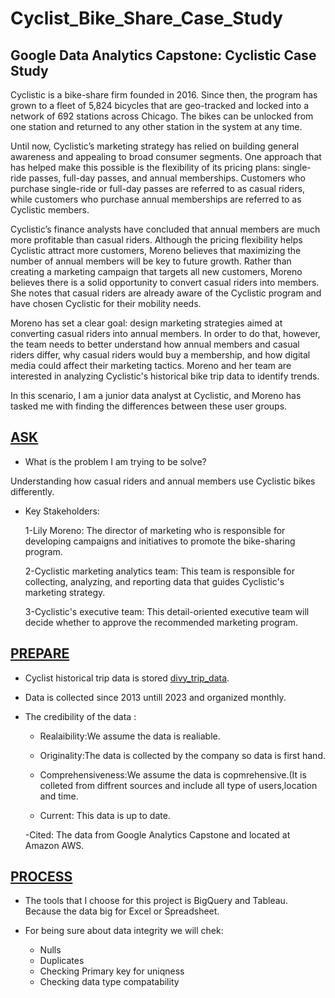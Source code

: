 # Cyclist_Bike_Share_Case_Study

## Google Data Analytics Capstone: Cyclistic Case Study

Cyclistic is a bike-share firm founded in 2016. Since then, the program has grown to a fleet of 5,824 bicycles that are geo-tracked and locked into a network of 692 stations across Chicago. The bikes can be unlocked from one station and returned to any other station in the system at any time.

Until now, Cyclistic’s marketing strategy has relied on building general awareness and appealing to broad consumer segments. One approach that has helped make this possible is the flexibility of its pricing plans: single-ride passes, full-day passes, and annual memberships. Customers who purchase single-ride or full-day passes are referred to as casual riders, while customers who purchase annual memberships are referred to as Cyclistic members.

Cyclistic’s finance analysts have concluded that annual members are much more profitable than casual riders. Although the pricing flexibility helps Cyclistic attract more customers, Moreno believes that maximizing the number of annual members will be key to future growth. Rather than creating a marketing campaign that targets all new customers, Moreno believes there is a solid opportunity to convert casual riders into members. She notes that casual riders are already aware of the Cyclistic program and have chosen Cyclistic for their mobility needs.

Moreno has set a clear goal: design marketing strategies aimed at converting casual riders into annual members. In order to do that, however, the team needs to better understand how annual members and casual riders differ, why casual riders would buy a membership, and how digital media could affect their marketing tactics. Moreno and her team are interested in analyzing Cyclistic's historical bike trip data to identify trends.

In this scenario, I am a junior data analyst at Cyclistic, and Moreno has tasked me with finding the differences between these user groups.  

## [ASK](https://github.com/berivanyavuz/Cyclist_Bike_Share_Case_Study/blob/main/ASK.md)

   - What is the problem I am trying to be solve?

   Understanding how casual riders and annual members use Cyclistic bikes differently.
  
   - Key Stakeholders:

      1-Lily Moreno: The director of marketing who is responsible for developing campaigns and
     initiatives to promote the bike-sharing program.

      2-Cyclistic marketing analytics team: This team is responsible for collecting, analyzing,
      and reporting data that guides Cyclistic's marketing strategy.

      3-Cyclistic's executive team: This detail-oriented executive team will decide whether to
     approve the recommended marketing program.

 ## [PREPARE](https://github.com/berivanyavuz/Cyclist_Bike_Share_Case_Study/blob/main/PREPARE.md)
 
   - Cyclist historical trip data is stored [divy_trip_data](https://divvy-tripdata.s3.amazonaws.com/index.html).

   - Data is collected since 2013 untill 2023 and organized monthly.

   - The credibility of the data :

     - Realaibility:We assume the data is realiable.
  
     - Originality:The data is collected by the company so data is first hand.
  
     - Comprehensiveness:We assume the data is copmrehensive.(It is colleted from diffrent sources and 
     include all type of users,location and time.
  
     - Current: This data is up to date.
  
     -Cited: The data from Google Analytics Capstone and located at Amazon AWS.
     

  ## [PROCESS](https://github.com/berivanyavuz/Cyclist_Bike_Share_Case_Study/blob/main/PROCESS.md)
  
   - The tools that I choose for this project is BigQuery and Tableau. Because the data big for
       Excel or Spreadsheet.
       
   - For being sure about data integrity we will chek:
     
        - Nulls
        - Duplicates
        - Checking Primary key for uniqness
        - Checking data type compatability
      

  



 


